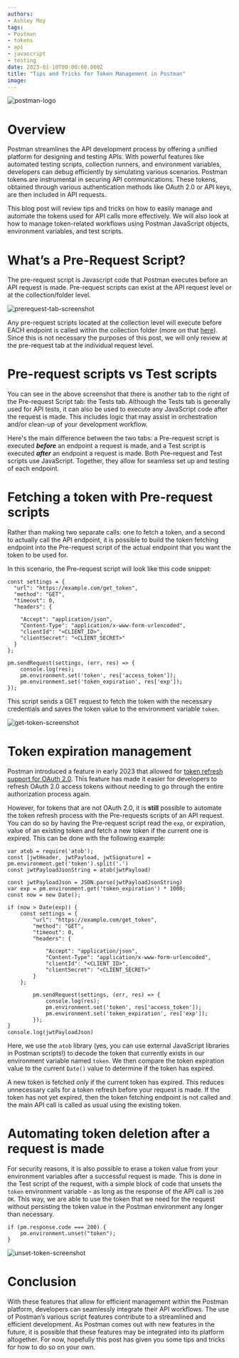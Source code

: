 ```yaml
---
authors:
- Ashley Moy
tags:
- Postman
- tokens
- api
- javascript
- testing
date: 2023-01-10T00:00:00.000Z
title: "Tips and Tricks for Token Management in Postman"
image:
---
```


![postman-logo](https://github.com/amoyippon/blog-usa/blob/master/images/2024/01/postman-logo.png)

# Overview
Postman streamlines the API development process by offering a unified platform for designing and testing APIs. With powerful features like automated testing scripts, collection runners, and environment variables, developers can debug efficiently by simulating various scenarios. Postman tokens are instrumental in securing API communications. These tokens, obtained through various authentication methods like OAuth 2.0 or API keys, are then included in API requests.

This blog post will review tips and tricks on how to easily manage and automate the tokens used for API calls more effectively. We will also look at how to manage token-related workflows using Postman JavaScript objects, environment variables, and test scripts.

# What’s a Pre-Request Script?
The pre-request script is Javascript code that Postman executes before an API request is made. Pre-request scripts can exist at the API request level or at the collection/folder level.

![prerequest-tab-screenshot](https://github.com/amoyippon/blog-usa/blob/master/images/2024/01/postman-prerequest-tab.png)

Any pre-request scripts located at the collection level will execute before EACH endpoint is called within the collection folder (more on that [here](https://learning.postman.com/docs/writing-scripts/intro-to-scripts/#execution-order-of-scripts)). Since this is not necessary the purposes of this post, we will only review at the pre-request tab at the individual request level. 

# Pre-request scripts vs Test scripts
You can see in the above screenshot that there is another tab to the right of the Pre-request Script tab: the Tests tab. Although the Tests tab is generally used for API tests, it can also be used to execute any JavaScript code after the request is made. This includes logic that may assist in orchestration and/or clean-up of your development workflow.

Here's the main difference between the two tabs: a Pre-request script is executed ***before*** an endpoint a request is made, and a Test script is executed ***after*** an endpoint a request is made. Both Pre-request and Test scripts use JavaScript. Together, they allow for seamless set up and testing of each endpoint.

# Fetching a token with Pre-request scripts
Rather than making two separate calls: one to fetch a token, and a second to actually call the API endpoint, it is possible to build the token fetching endpoint into the Pre-request script of the actual endpoint that you want the token to be used for.

In this scenario, the Pre-request script will look like this code snippet:

```
const settings = {
  "url": "https://example.com/get_token",
  "method": "GET",
  "timeout": 0,
  "headers": {

    "Accept": "application/json",
    "Content-Type": "application/x-www-form-urlencoded",
    "clientId": "<CLIENT_ID>",
    "clientSecret": "<CLIENT_SECRET>"
  }
};

pm.sendRequest(settings, (err, res) => {
    console.log(res);
    pm.environment.set('token', res['access_token']);
    pm.environment.set('token_expiration', res['exp']);
});
```

This script sends a GET request to fetch the token with the necessary credentials and saves the token value to the environment variable `token`.

![get-token-screenshot](https://github.com/amoyippon/blog-usa/blob/master/images/2024/01/postman-get-token.png)

# Token expiration management
Postman introduced a feature in early 2023 that allowed for [token refresh support for OAuth 2.0](https://blog.postman.com/oauth-2-0-token-refresh-and-id-token-support/). This feature has made it easier for developers to refresh OAuth 2.0 access tokens without needing to go through the entire authorization process again.

However, for tokens that are not OAuth 2.0, it is **still** possible to automate the token refresh process with the Pre-requests scripts of an API request. You can do so by having the Pre-request script read the `exp`, or expiration, value of an existing token and fetch a new token if the current one is expired. This can be done with the following example:

```
var atob = require('atob');
const [jwtHeader, jwtPayload, jwtSignature] = pm.environment.get('token').split('.')
const jwtPayloadJsonString = atob(jwtPayload)

const jwtPayloadJson = JSON.parse(jwtPayloadJsonString)
var exp = pm.environment.get('token_expiration') * 1000;
const now = new Date();

if (now > Date(exp)) {
    const settings = {
        "url": "https://example.com/get_token",
        "method": "GET",
        "timeout": 0,
        "headers": {

            "Accept": "application/json",
            "Content-Type": "application/x-www-form-urlencoded",
            "clientId": "<CLIENT_ID>",
            "clientSecret": "<CLIENT_SECRET>"
        }
    };

        pm.sendRequest(settings, (err, res) => {
            console.log(res);
            pm.environment.set('token', res['access_token']);
            pm.environment.set('token_expiration', res['exp']);
        });
}
console.log(jwtPayloadJson)
```

Here, we use the `atob` library (yes, you can use external JavaScript libraries in Postman scripts!) to decode the token that currently exists in our environment variable named `token`. We then compare the token expiration value to the current `Date()` value to determine if the token has expired.

A new token is fetched *only* if the current token has expired. This reduces unnecessary calls for a token refresh before your request is made. If the token has not yet expired, then the token fetching endpoint is not called and the main API call is called as usual using the existing token.

# Automating token deletion after a request is made
For security reasons, it is also possible to erase a token value from your environment variables after a successful request is made. This is done in the Test script of the request, with a simple block of code that unsets the `token` environment variable - as long as the response of the API call is `200 OK`. This way, we are able to use the token that we need for the request without persisting the token value in the Postman environment any longer than necessary.

```
if (pm.response.code === 200) {
    pm.environment.unset("token");
}
```

![unset-token-screenshot](https://github.com/amoyippon/blog-usa/blob/master/images/2024/01/postman-unset-token.png)

# Conclusion
With these features that allow for efficient management within the Postman platform, developers can seamlessly integrate their API workflows. The use of Postman’s various script features contribute to a streamlined and efficient development. As Postman comes out with new features in the future, it is possible that these features may be  integrated into its platform altogether. For now, hopefully this post has given you some tips and tricks for how to do so on your own.